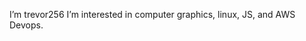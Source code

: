 I’m trevor256
I’m interested in computer graphics, linux, JS, and AWS Devops.

                     
